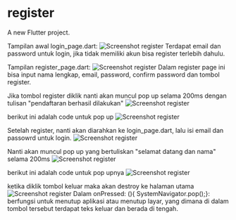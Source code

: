 # register
A new Flutter project.

Tampilan awal login_page.dart:
![Screenshot register](assets/login_page.png)
Terdapat email dan password untuk login, jika tidak memiliki akun bisa register terlebih dahulu.

Tampilan register_page.dart:
![Screenshot register](assets/register.png)
Dalam register page ini bisa input nama lengkap, email, password, confirm password dan tombol register.

Jika tombol register diklik nanti akan muncul pop up selama 200ms dengan tulisan "pendaftaran berhasil dilakukan"
![Screenshot register](assets/popup_register.png)
 
berikut ini adalah code untuk pop up
![Screenshot register](assets/code.png)


Setelah register, nanti akan diarahkan ke login_page.dart, lalu isi email dan passowrd untuk login.
![Screenshot register](assets/login.png)


Nanti akan muncul pop up yang bertuliskan "selamat datang dan nama" selama 200ms 
![Screenshot register](assets/popup_login.png)

berikut ini adalah code untuk pop upnya
![Screenshot register](assets/code1.png)

ketika diklik tombol keluar maka akan destroy ke halaman utama
![Screenshot register](assets/destroy.png)
Dalam onPressed: (){ SystemNavigator.pop();}: berfungsi untuk menutup aplikasi atau menutup layar, yang dimana di dalam tombol tersebut terdapat teks keluar dan berada di tengah.
